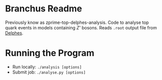 # Branchus Readme

Previously know as zprime-top-delphes-analysis. Code to analyse top quark events in models containing *Z'* bosons. Reads `.root` output file from [Delphes](https://cp3.irmp.ucl.ac.be/projects/delphes).

# Running the Program

* Run locally: `./analysis [options]`
* Submit job: `./analyse.py [options]`
